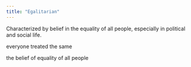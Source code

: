 ```yaml
---
title: "Egalitarian"
---
```

Characterized by belief in the equality of all people, especially in political and social life.

everyone treated the same

the belief of equality of all people

